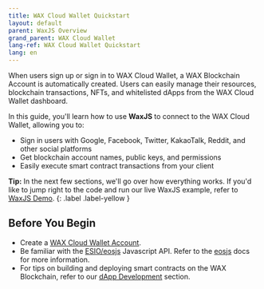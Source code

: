 ```yaml
---
title: WAX Cloud Wallet Quickstart
layout: default
parent: WaxJS Overview
grand_parent: WAX Cloud Wallet
lang-ref: WAX Cloud Wallet Quickstart
lang: en
---
```


When users sign up or sign in to WAX Cloud Wallet, a WAX Blockchain Account is automatically created. Users can easily manage their resources, blockchain transactions, NFTs, and whitelisted dApps from the WAX Cloud Wallet dashboard. 

In this guide, you'll learn how to use **WaxJS** to connect to the WAX Cloud Wallet, allowing you to:

* Sign in users with Google, Facebook, Twitter, KakaoTalk, Reddit, and other social platforms
* Get blockchain account names, public keys, and permissions
* Easily execute smart contract transactions from your client

**Tip:** In the next few sections, we'll go over how everything works. If you'd like to jump right to the code and run our live WaxJS example, refer to [WaxJS Demo](/docs/en/wax-cloud-wallet/waxjs/waxjs_demo).
{: .label .label-yellow }

## Before You Begin

* Create a [WAX Cloud Wallet Account](http://all-access.wax.io). 
* Be familiar with the [ESIO/eosjs](https://github.com/EOSIO/eosjs) Javascript API. Refer to the [eosjs](https://eosio.github.io/eosjs/latest) docs for more information.
* For tips on building and deploying smart contracts on the WAX Blockchain, refer to our [dApp Development](/docs/en/dapp-development/) section. 


